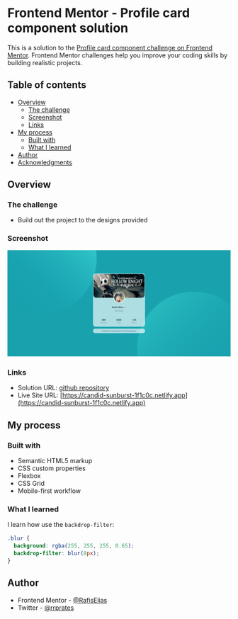 # Frontend Mentor - Profile card component solution

This is a solution to the [Profile card component challenge on Frontend Mentor](https://www.frontendmentor.io/challenges/profile-card-component-cfArpWshJ). Frontend Mentor challenges help you improve your coding skills by building realistic projects. 

## Table of contents

- [Overview](#overview)
  - [The challenge](#the-challenge)
  - [Screenshot](#screenshot)
  - [Links](#links)
- [My process](#my-process)
  - [Built with](#built-with)
  - [What I learned](#what-i-learned)
- [Author](#author)
- [Acknowledgments](#acknowledgments)

## Overview

### The challenge

- Build out the project to the designs provided

### Screenshot

![](./images/screenshot.png)

### Links

- Solution URL: [github repository](https://github.com/RafisElias/profile-card-component)
- Live Site URL: [https://candid-sunburst-1f1c0c.netlify.app](https://candid-sunburst-1f1c0c.netlify.app)

## My process

### Built with

- Semantic HTML5 markup
- CSS custom properties
- Flexbox
- CSS Grid
- Mobile-first workflow

### What I learned

I learn how use the `backdrop-filter`:

```css
.blur {
  background: rgba(255, 255, 255, 0.65);
  backdrop-filter: blur(8px);
}
```

## Author
- Frontend Mentor - [@RafisElias](https://www.frontendmentor.io/profile/RafisElias)
- Twitter - [@rrprates](https://twitter.com/rrprates)